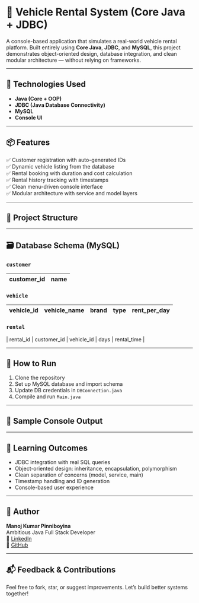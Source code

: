 # 🚗 Vehicle Rental System (Core Java + JDBC)

A console-based application that simulates a real-world vehicle rental platform. Built entirely using **Core Java**, **JDBC**, and **MySQL**, this project demonstrates object-oriented design, database integration, and clean modular architecture — without relying on frameworks.

---

## 🔧 Technologies Used

- **Java (Core + OOP)**
- **JDBC (Java Database Connectivity)**
- **MySQL**
- **Console UI**

---

## 📦 Features

✅ Customer registration with auto-generated IDs  
✅ Dynamic vehicle listing from the database  
✅ Rental booking with duration and cost calculation  
✅ Rental history tracking with timestamps  
✅ Clean menu-driven console interface  
✅ Modular architecture with service and model layers

---

## 🧱 Project Structure


---

## 🗃️ Database Schema (MySQL)

### `customer`
| customer_id | name         |
|-------------|--------------|

### `vehicle`
| vehicle_id | vehicle_name | brand | type  | rent_per_day |
|------------|--------------|-------|-------|--------------|

### `rental`
| rental_id | customer_id | vehicle_id | days | rental_time |

---

## 🚀 How to Run

1. Clone the repository
2. Set up MySQL database and import schema
3. Update DB credentials in `DBConnection.java`
4. Compile and run `Main.java`

---

## 📸 Sample Console Output


---

## 🎯 Learning Outcomes

- JDBC integration with real SQL queries
- Object-oriented design: inheritance, encapsulation, polymorphism
- Clean separation of concerns (model, service, main)
- Timestamp handling and ID generation
- Console-based user experience

---

## 📌 Author

**Manoj Kumar Pinniboyina**  
Ambitious Java Full Stack Developer  
🔗 [LinkedIn](https://www.linkedin.com/in/your-profile)  
🔗 [GitHub](https://github.com/your-username)

---

## 📬 Feedback & Contributions

Feel free to fork, star, or suggest improvements. Let’s build better systems together!
